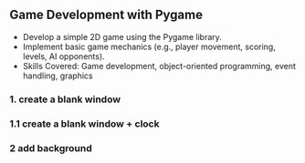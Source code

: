 ## Game Development with Pygame
  - Develop a simple 2D game using the Pygame library.
  - Implement basic game mechanics (e.g., player movement, scoring, levels, AI opponents).
  - Skills Covered: Game development, object-oriented programming, event handling, graphics

### 1. create a blank window
### 1.1 create a blank window + clock
### 2 add background